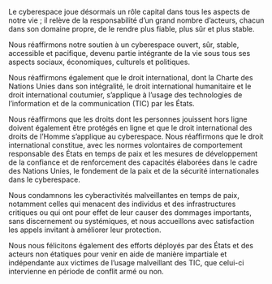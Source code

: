 Le cyberespace joue désormais un rôle capital dans tous les
aspects de notre vie ; il relève de la responsabilité d’un grand
nombre d’acteurs, chacun dans son domaine propre, de le rendre
plus fiable, plus sûr et plus stable.

Nous réaffirmons notre soutien à un cyberespace ouvert, sûr, stable,
accessible et pacifique, devenu partie intégrante de la vie sous tous
ses aspects sociaux, économiques, culturels et politiques.

Nous réaffirmons également que le droit international, dont la Charte
des Nations Unies dans son intégralité, le droit international
humanitaire et le droit international coutumier, s’applique à l’usage
des technologies de l’information et de la communication (TIC) par
les États.

Nous réaffirmons que les droits dont les personnes jouissent hors
ligne doivent également être protégés en ligne et que le droit
international des droits de l’Homme s’applique au cyberespace.
Nous réaffirmons que le droit international constitue, avec les
normes volontaires de comportement responsable des États en
temps de paix et les mesures de développement de la confiance et
de renforcement des capacités élaborées dans le cadre des Nations
Unies, le fondement de la paix et de la sécurité internationales dans
le cyberespace.

Nous condamnons les cyberactivités malveillantes en temps de
paix, notamment celles qui menacent des individus et des
infrastructures critiques ou qui ont pour effet de leur causer des
dommages importants, sans discernement ou systémiques, et nous
accueillons avec satisfaction les appels invitant à améliorer leur
protection.

Nous nous félicitons également des efforts déployés par des États
et des acteurs non étatiques pour venir en aide de manière
impartiale et indépendante aux victimes de l’usage malveillant des
TIC, que celui-ci intervienne en période de conflit armé ou non.
